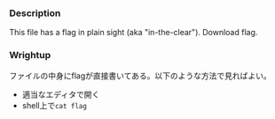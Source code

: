 ### Description
This file has a flag in plain sight (aka "in-the-clear"). Download flag.

### Wrightup
ファイルの中身にflagが直接書いてある。以下のような方法で見ればよい。
- 適当なエディタで開く
- shell上で`cat flag`
